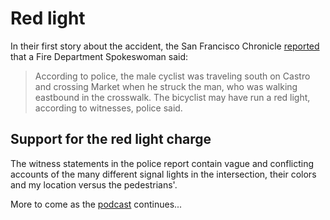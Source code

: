 # Red light
In their first story about the accident, the San Francisco Chronicle [reported](http://www.sfgate.com/bayarea/article/Pedestrian-cyclist-injured-in-crash-in-Castro-3444305.php) that a Fire Department Spokeswoman said:

> According to police, the male cyclist was traveling south on Castro and crossing Market when he struck the man, who was walking eastbound in the crosswalk. The bicyclist may have run a red light, according to witnesses, police said.

## Support for the red light charge
The witness statements in the police report contain vague and conflicting accounts of the many different signal lights in the intersection, their colors and my location versus the pedestrians'.

More to come as the [podcast](http://bikelash.net) continues...
